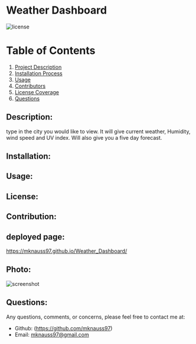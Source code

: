 # Weather Dashboard


![license](https://img.shields.io/badge/License--green?.svg)

# Table of Contents 
1. [Project Description](#description)
2. [Installation Process](#installation)
3. [Usage](#usage)
4. [Contributors](#contribution)
5. [License Coverage](#license)
6. [Questions](#questions)
    
## Description: 
type in the city you would like to view. It will give current weather, Humidity, wind speed and UV index. Will also give you a five day forecast.
## Installation: 

## Usage: 

## License: 

## Contribution: 

## deployed page: 
https://mknauss97.github.io/Weather_Dashboard/
## Photo:
![screenshot](/imgs/Capture.JPG)


## Questions: 
Any questions, comments, or concerns, please feel free to contact me at:
* Github: (https://github.com/mknauss97)
* Email: mknauss97@gmail.com